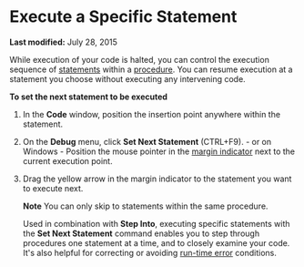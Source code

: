 
# Execute a Specific Statement

 **Last modified:** July 28, 2015

While execution of your code is halted, you can control the execution sequence of  [statements](b8bdf64f-5920-1ae9-16d0-b26d09524a30.md) within a [procedure](b8bdf64f-5920-1ae9-16d0-b26d09524a30.md). You can resume execution at a statement you choose without executing any intervening code.

 **To set the next statement to be executed**



1. In the  **Code** window, position the insertion point anywhere within the statement.
    
2. On the  **Debug** menu, click **Set Next Statement** (CTRL+F9). - or on Windows - Position the mouse pointer in the [margin indicator](b8bdf64f-5920-1ae9-16d0-b26d09524a30.md) next to the current execution point.
    
3. Drag the yellow arrow in the margin indicator to the statement you want to execute next.
    
     **Note**  You can only skip to statements within the same procedure.

    Used in combination with  **Step Into**, executing specific statements with the  **Set Next Statement** command enables you to step through procedures one statement at a time, and to closely examine your code. It's also helpful for correcting or avoiding [run-time error](b8bdf64f-5920-1ae9-16d0-b26d09524a30.md) conditions.
    

